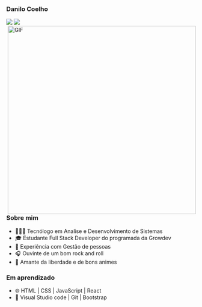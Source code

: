 <h3> Danilo Coelho </h3>
  
<p align="">
<a href="https://www.linkedin.com/in/danilo-coelho/"><img src="https://img.shields.io/badge/linkedin-%230077B5.svg?&style=for-the-badge&logo=linkedin&logoColor=white"/></a>
<a href="https://www.instagram.com/danilocoelhorc/"><img src="https://img.shields.io/badge/instagram-%23E4405F.svg?&style=for-the-badge&logo=instagram&logoColor=white"/></a>

<img align="right" alt="GIF" src="https://c.tenor.com/K9KtXtBxpHUAAAAM/monkey.gif" width="500"/>

<h3> Sobre mim </h3>

- 👨🏽‍💻  Tecnólogo em Analise e Desenvolvimento de Sistemas
- 🎓  Estudante Full Stack Developer do programada da Growdev
- 👥  Experiência com Gestão de pessoas
- 🎧  Ouvinte de um bom rock and roll
- 🎎  Amante da liberdade e de bons animes

<h3> Em aprendizado </h3>

- 🌐 HTML | CSS | JavaScript | React 
- 🔧 Visual Studio code | Git | Bootstrap


